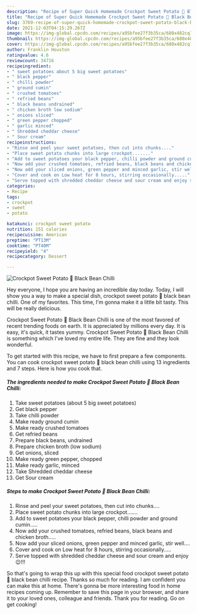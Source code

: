 ```yaml
---
description: "Recipe of Super Quick Homemade Crockpot Sweet Potato 🍠 Black Bean Chilli"
title: "Recipe of Super Quick Homemade Crockpot Sweet Potato 🍠 Black Bean Chilli"
slug: 3769-recipe-of-super-quick-homemade-crockpot-sweet-potato-black-bean-chilli
date: 2021-12-03T04:15:29.267Z
image: https://img-global.cpcdn.com/recipes/a95bfee27f3b35ca/680x482cq70/crockpot-sweet-potato-black-bean-chilli-recipe-main-photo.jpg
thumbnail: https://img-global.cpcdn.com/recipes/a95bfee27f3b35ca/680x482cq70/crockpot-sweet-potato-black-bean-chilli-recipe-main-photo.jpg
cover: https://img-global.cpcdn.com/recipes/a95bfee27f3b35ca/680x482cq70/crockpot-sweet-potato-black-bean-chilli-recipe-main-photo.jpg
author: Franklin Houston
ratingvalue: 4.6
reviewcount: 34716
recipeingredient:
- " sweet potatoes about 5 big sweet potatoes"
- " black pepper"
- " chilli powder"
- " ground cumin"
- " crushed tomatoes"
- " refried beans"
- " black beans undrained"
- " chicken broth low sodium"
- " onions sliced"
- " green pepper chopped"
- " garlic minced"
- " Shredded cheddar cheese"
- " Sour cream"
recipeinstructions:
- "Rinse and peel your sweet potatoes, then cut into chunks...."
- "Place sweet potato chunks into large crockpot......."
- "Add to sweet potatoes your black pepper, chilli powder and ground cumin....."
- "Now add your crushed tomatoes, refried beans, black beans and chicken broth....."
- "Now add your sliced onions, green pepper and minced garlic, stir well...."
- "Cover and cook on Low heat for 8 hours, stirring occasionally....."
- "Serve topped with shredded cheddar cheese and sour cream and enjoy 😉!!!"
categories:
- Recipe
tags:
- crockpot
- sweet
- potato

katakunci: crockpot sweet potato 
nutrition: 151 calories
recipecuisine: American
preptime: "PT13M"
cooktime: "PT40M"
recipeyield: "4"
recipecategory: Dessert

---
```



![Crockpot Sweet Potato 🍠 Black Bean Chilli](https://img-global.cpcdn.com/recipes/a95bfee27f3b35ca/680x482cq70/crockpot-sweet-potato-black-bean-chilli-recipe-main-photo.jpg)

Hey everyone, I hope you are having an incredible day today. Today, I will show you a way to make a special dish, crockpot sweet potato 🍠 black bean chilli. One of my favorites. This time, I'm gonna make it a little bit tasty. This will be really delicious.



Crockpot Sweet Potato 🍠 Black Bean Chilli is one of the most favored of recent trending foods on earth. It is appreciated by millions every day. It is easy, it's quick, it tastes yummy. Crockpot Sweet Potato 🍠 Black Bean Chilli is something which I've loved my entire life. They are fine and they look wonderful.


To get started with this recipe, we have to first prepare a few components. You can cook crockpot sweet potato 🍠 black bean chilli using 13 ingredients and 7 steps. Here is how you cook that.

<!--inarticleads1-->

##### The ingredients needed to make Crockpot Sweet Potato 🍠 Black Bean Chilli:

1. Take  sweet potatoes (about 5 big sweet potatoes)
1. Get  black pepper
1. Take  chilli powder
1. Make ready  ground cumin
1. Make ready  crushed tomatoes
1. Get  refried beans
1. Prepare  black beans, undrained
1. Prepare  chicken broth (low sodium)
1. Get  onions, sliced
1. Make ready  green pepper, chopped
1. Make ready  garlic, minced
1. Take  Shredded cheddar cheese
1. Get  Sour cream




<!--inarticleads2-->

##### Steps to make Crockpot Sweet Potato 🍠 Black Bean Chilli:

1. Rinse and peel your sweet potatoes, then cut into chunks....
1. Place sweet potato chunks into large crockpot.......
1. Add to sweet potatoes your black pepper, chilli powder and ground cumin.....
1. Now add your crushed tomatoes, refried beans, black beans and chicken broth.....
1. Now add your sliced onions, green pepper and minced garlic, stir well....
1. Cover and cook on Low heat for 8 hours, stirring occasionally.....
1. Serve topped with shredded cheddar cheese and sour cream and enjoy 😉!!!




So that's going to wrap this up with this special food crockpot sweet potato 🍠 black bean chilli recipe. Thanks so much for reading. I am confident you can make this at home. There's gonna be more interesting food in home recipes coming up. Remember to save this page in your browser, and share it to your loved ones, colleague and friends. Thank you for reading. Go on get cooking!
